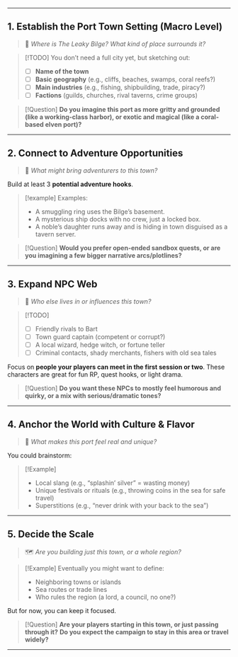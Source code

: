 
---

## **1. Establish the Port Town Setting (Macro Level)**

> 📍 *Where is The Leaky Bilge? What kind of place surrounds it?*

> [!TODO] You don’t need a full city yet, but sketching out:
> * [ ] **Name of the town**
> * [ ] **Basic geography** (e.g., cliffs, beaches, swamps, coral reefs?)
> * [ ] **Main industries** (e.g., fishing, shipbuilding, trade, piracy?)
> * [ ] **Factions** (guilds, churches, rival taverns, crime groups)

> [!Question]
> **Do you imagine this port as more gritty and grounded (like a working-class harbor), or exotic and magical (like a coral-based elven port)?**

---

## **2. Connect to Adventure Opportunities**

> 🧭 *What might bring adventurers to this town?*

Build at least 3 **potential adventure hooks**. 

> [!example] Examples:
> * A smuggling ring uses the Bilge’s basement.
> * A mysterious ship docks with no crew, just a locked box.
> * A noble’s daughter runs away and is hiding in town disguised as a tavern server.

> [!Question]
> **Would you prefer open-ended sandbox quests, or are you imagining a few bigger narrative arcs/plotlines?**

---

## **3. Expand NPC Web**

> 👥 *Who else lives in or influences this town?*

> [!TODO]
> * [ ] Friendly rivals to Bart
> * [ ] Town guard captain (competent or corrupt?)
> * [ ] A local wizard, hedge witch, or fortune teller
> * [ ] Criminal contacts, shady merchants, fishers with old sea tales

Focus on **people your players can meet in the first session or two**. These characters are great for fun RP, quest hooks, or light drama.

> [!Question]
> **Do you want these NPCs to mostly feel humorous and quirky, or a mix with serious/dramatic tones?**

---

## **4. Anchor the World with Culture & Flavor**

> 🎣 *What makes this port feel real and unique?*

You could brainstorm:

> [!Example]
> * Local slang (e.g., “splashin’ silver” = wasting money)
> * Unique festivals or rituals (e.g., throwing coins in the sea for safe travel)
> * Superstitions (e.g., “never drink with your back to the sea”)

---

## **5. Decide the Scale**

> 🗺 *Are you building just this town, or a whole region?*

> [!Example] Eventually you might want to define:
> 
> * Neighboring towns or islands
> * Sea routes or trade lines
> * Who rules the region (a lord, a council, no one?)

But for now, you can keep it focused.

> [!Question]
> **Are your players starting in this town, or just passing through it?**
> **Do you expect the campaign to stay in this area or travel widely?**

---

